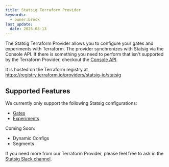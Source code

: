 ```yaml
---
title: Statsig Terraform Provider
keywords:
  - owner:brock
last_update:
  date: 2025-08-13
---
```


The Statsig Terraform Provider allows you to configure your gates and experiments with Terraform. The provider synchronizes with Statsig via the Console API. If there is something you need to perform that isn't supported by the Terraform Provider, checkout the [Console API](/console-api/introduction).

It is hosted on the Terraform registry at https://registry.terraform.io/providers/statsig-io/statsig

## Supported Features

We currently only support the following Statsig configurations:

- [Gates](/integrations/terraform/terraform_gate)
- [Experiments](/integrations/terraform/terraform_experiment)

Coming Soon:

- Dynamic Configs
- Segments

If you need more from our Terraform Provider, please feel free to ask in the [Statsig Slack channel](https://statsig.com/slack).
